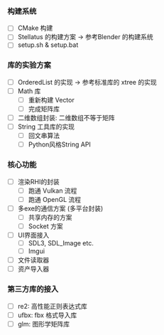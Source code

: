 ### 构建系统
- [ ] CMake 构建
- [ ] Stellatus 的构建方案 -> 参考Blender 的构建系统
- [ ] setup.sh & setup.bat

### 库的实验方案
- [ ] OrderedList 的实现 -> 参考标准库的 xtree 的实现
- [ ] Math 库
  - [ ] 重新构建 Vector
  - [ ] 完成矩阵库
- [ ] 二维数组封装: 二维数组不等于矩阵
- [ ] String 工具库的实现
  - [ ] 回文串算法
  - [ ] Python风格String API

### 核心功能
- [ ] 渲染RHI的封装
  - [ ] 跑通 Vulkan 流程
  - [ ] 跑通 OpenGL 流程
- [ ] 多exe的通信方案 (多平台封装)
  - [ ] 共享内存的方案
  - [ ] Socket 方案
- [ ] UI界面接入
  - [ ] SDL3, SDL_Image etc.
  - [ ] Imgui
- [ ] 文件读取器
- [ ] 资产导入器

### 第三方库的接入
- [ ] re2: 高性能正则表达式库
- [ ] ufbx: fbx 格式导入库
- [ ] glm: 图形学矩阵库
